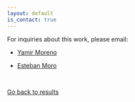 ```yaml
---
layout: default
is_contact: true
---
```


For inquiries about this work, please email:

* [Yamir Moreno](mailto:yamir.moreno@gmail.com)

* [Esteban Moro](mailto:esteban.moroegido@gmail.com)

<br>

[Go back to results](/)


